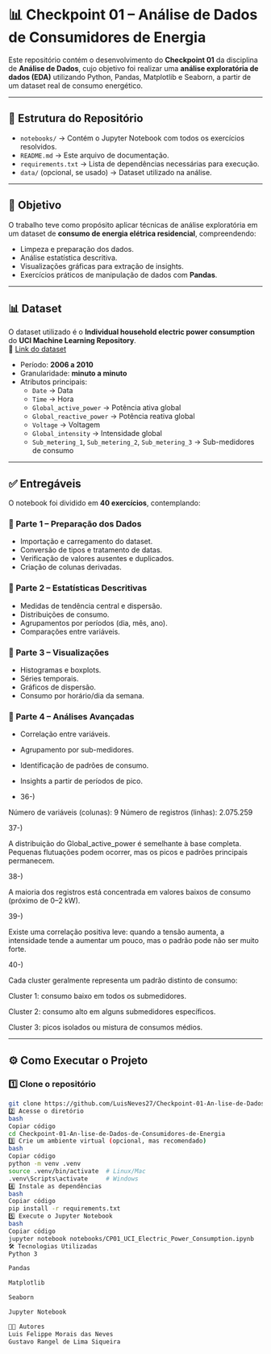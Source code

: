 # 📊 Checkpoint 01 – Análise de Dados de Consumidores de Energia

Este repositório contém o desenvolvimento do **Checkpoint 01** da disciplina de **Análise de Dados**, cujo objetivo foi realizar uma **análise exploratória de dados (EDA)** utilizando Python, Pandas, Matplotlib e Seaborn, a partir de um dataset real de consumo energético.

---

## 📁 Estrutura do Repositório

- `notebooks/` → Contém o Jupyter Notebook com todos os exercícios resolvidos.
- `README.md` → Este arquivo de documentação.
- `requirements.txt` → Lista de dependências necessárias para execução.
- `data/` (opcional, se usado) → Dataset utilizado na análise.

---

## 🎯 Objetivo

O trabalho teve como propósito aplicar técnicas de análise exploratória em um dataset de **consumo de energia elétrica residencial**, compreendendo:
- Limpeza e preparação dos dados.
- Análise estatística descritiva.
- Visualizações gráficas para extração de insights.
- Exercícios práticos de manipulação de dados com **Pandas**.

---

## 📊 Dataset

O dataset utilizado é o **Individual household electric power consumption** do **UCI Machine Learning Repository**.  
🔗 [Link do dataset](https://archive.ics.uci.edu/ml/datasets/individual+household+electric+power+consumption)

- Período: **2006 a 2010**
- Granularidade: **minuto a minuto**
- Atributos principais:
  - `Date` → Data
  - `Time` → Hora
  - `Global_active_power` → Potência ativa global
  - `Global_reactive_power` → Potência reativa global
  - `Voltage` → Voltagem
  - `Global_intensity` → Intensidade global
  - `Sub_metering_1`, `Sub_metering_2`, `Sub_metering_3` → Sub-medidores de consumo

---

## ✅ Entregáveis

O notebook foi dividido em **40 exercícios**, contemplando:

### 🔹 Parte 1 – Preparação dos Dados
- Importação e carregamento do dataset.
- Conversão de tipos e tratamento de datas.
- Verificação de valores ausentes e duplicados.
- Criação de colunas derivadas.

### 🔹 Parte 2 – Estatísticas Descritivas
- Medidas de tendência central e dispersão.
- Distribuições de consumo.
- Agrupamentos por períodos (dia, mês, ano).
- Comparações entre variáveis.

### 🔹 Parte 3 – Visualizações
- Histogramas e boxplots.
- Séries temporais.
- Gráficos de dispersão.
- Consumo por horário/dia da semana.

### 🔹 Parte 4 – Análises Avançadas
- Correlação entre variáveis.
- Agrupamento por sub-medidores.
- Identificação de padrões de consumo.
- Insights a partir de períodos de pico.

- 36-)

Número de variáveis (colunas): 9
Número de registros (linhas): 2.075.259

37-) 

A distribuição do Global_active_power é semelhante à base completa. Pequenas flutuações podem ocorrer, mas os picos e padrões principais permanecem.

38-)

A maioria dos registros está concentrada em valores baixos de consumo (próximo de 0–2 kW).

39-)

Existe uma correlação positiva leve: quando a tensão aumenta, a intensidade tende a aumentar um pouco, mas o padrão pode não ser muito forte.

40-)

Cada cluster geralmente representa um padrão distinto de consumo:

Cluster 1: consumo baixo em todos os submedidores.

Cluster 2: consumo alto em alguns submedidores específicos.

Cluster 3: picos isolados ou mistura de consumos médios.

---

## ⚙️ Como Executar o Projeto

### 1️⃣ Clone o repositório
```bash
git clone https://github.com/LuisNeves27/Checkpoint-01-An-lise-de-Dados-de-Consumidores-de-Energia.git
2️⃣ Acesse o diretório
bash
Copiar código
cd Checkpoint-01-An-lise-de-Dados-de-Consumidores-de-Energia
3️⃣ Crie um ambiente virtual (opcional, mas recomendado)
bash
Copiar código
python -m venv .venv
source .venv/bin/activate  # Linux/Mac
.venv\Scripts\activate     # Windows
4️⃣ Instale as dependências
bash
Copiar código
pip install -r requirements.txt
5️⃣ Execute o Jupyter Notebook
bash
Copiar código
jupyter notebook notebooks/CP01_UCI_Electric_Power_Consumption.ipynb
🛠️ Tecnologias Utilizadas
Python 3

Pandas

Matplotlib

Seaborn

Jupyter Notebook

👨‍🎓 Autores
Luis Felippe Morais das Neves
Gustavo Rangel de Lima Siqueira
